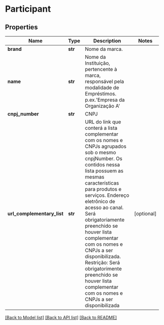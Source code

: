 # Participant

## Properties
Name | Type | Description | Notes
------------ | ------------- | ------------- | -------------
**brand** | **str** | Nome da marca. | 
**name** | **str** | Nome da Instituição, pertencente à marca, responsável pela modalidade de Empréstimos. p.ex.&#x27;Empresa da Organização A&#x27; | 
**cnpj_number** | **str** | CNPJ | 
**url_complementary_list** | **str** | URL do link que conterá a lista complementar com os nomes e CNPJs agrupados sob o mesmo cnpjNumber. Os contidos nessa lista possuem as mesmas características para produtos e serviços. Endereço eletrônico de acesso ao canal. Será obrigatoriamente preenchido se houver lista complementar com os nomes e CNPJs a ser disponibilizada. Restrição: Será obrigatorimente preenchido se houver lista complementar com os nomes e CNPJs a ser disponibilizada  | [optional] 

[[Back to Model list]](../README.md#documentation-for-models) [[Back to API list]](../README.md#documentation-for-api-endpoints) [[Back to README]](../README.md)

